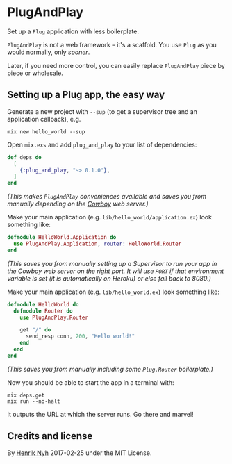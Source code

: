 # PlugAndPlay

Set up a `Plug` application with less boilerplate.

`PlugAndPlay` is not a web framework – it's a scaffold. You use `Plug` as you would normally, only *sooner*.

Later, if you need more control, you can easily replace `PlugAndPlay` piece by piece or wholesale.


## Setting up a Plug app, the easy way

Generate a new project with `--sup` (to get a supervisor tree and an application callback), e.g.

    mix new hello_world --sup

Open `mix.exs` and add `plug_and_play` to your list of dependencies:

```elixir
def deps do
  [
    {:plug_and_play, "~> 0.1.0"},
  ]
end
```

*(This makes `PlugAndPlay` conveniences available and saves you from manually depending on the [Cowboy](https://github.com/ninenines/cowboy) web server.)*

Make your main application (e.g. `lib/hello_world/application.ex`) look something like:

```elixir
defmodule HelloWorld.Application do
  use PlugAndPlay.Application, router: HelloWorld.Router
end
```

*(This saves you from manually setting up a Supervisor to run your app in the Cowboy web server on the right port. It will use `PORT` if that environment variable is set (it is automatically on Heroku) or else fall back to 8080.)*

Make your main application (e.g. `lib/hello_world.ex`) look something like:

```elixir
defmodule HelloWorld do
  defmodule Router do
    use PlugAndPlay.Router

    get "/" do
      send_resp conn, 200, "Hello world!"
    end
  end
end
```

*(This saves you from manually including some `Plug.Router` boilerplate.)*

Now you should be able to start the app in a terminal with:

    mix deps.get
    mix run --no-halt

It outputs the URL at which the server runs. Go there and marvel!


## Credits and license

By [Henrik Nyh](https://henrik.nyh.se) 2017-02-25 under the MIT License.
